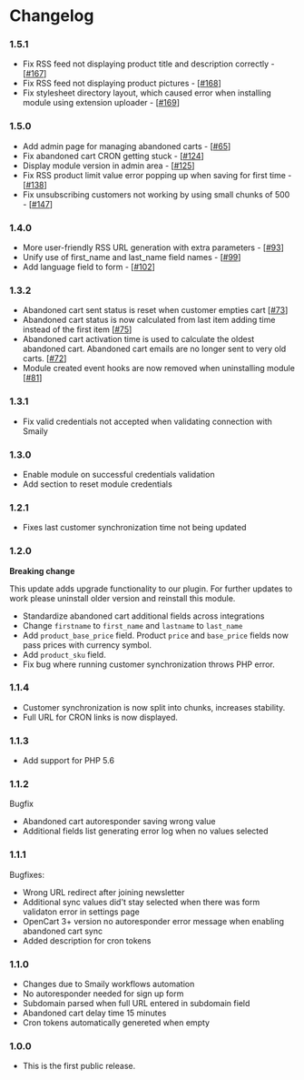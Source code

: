 # Changelog

### 1.5.1

- Fix RSS feed not displaying product title and description correctly - [[#167](https://github.com/sendsmaily/smaily-opencart-module/issues/167)]
- Fix RSS feed not displaying product pictures - [[#168](https://github.com/sendsmaily/smaily-opencart-module/issues/168)]
- Fix stylesheet directory layout, which caused error when installing module using extension uploader - [[#169](https://github.com/sendsmaily/smaily-opencart-module/issues/169)]

### 1.5.0

- Add admin page for managing abandoned carts - [[#65](https://github.com/sendsmaily/smaily-opencart-module/issues/65)]
- Fix abandoned cart CRON getting stuck - [[#124](https://github.com/sendsmaily/smaily-opencart-module/issues/124)]
- Display module version in admin area - [[#125](https://github.com/sendsmaily/smaily-opencart-module/issues/125)]
- Fix RSS product limit value error popping up when saving for first time - [[#138](https://github.com/sendsmaily/smaily-opencart-module/issues/138)]
- Fix unsubscribing customers not working by using small chunks of 500 - [[#147](https://github.com/sendsmaily/smaily-opencart-module/pull/147)]

### 1.4.0

- More user-friendly RSS URL generation with extra parameters - [[#93](https://github.com/sendsmaily/smaily-opencart-module/pull/93)]
- Unify use of first_name and last_name field names - [[#99](https://github.com/sendsmaily/smaily-opencart-module/pull/99)]
- Add language field to form - [[#102](https://github.com/sendsmaily/smaily-opencart-module/pull/102)]

### 1.3.2

- Abandoned cart sent status is reset when customer empties cart [[#73](https://github.com/sendsmaily/smaily-opencart-module/issues/73)]
- Abandoned cart status is now calculated from last item adding time instead of the first item [[#75](https://github.com/sendsmaily/smaily-opencart-module/issues/75)]
- Abandoned cart activation time is used to calculate the oldest abandoned cart. Abandoned cart emails are no longer sent to very old carts. [[#72](https://github.com/sendsmaily/smaily-opencart-module/issues/72)]
- Module created event hooks are now removed when uninstalling module [[#81](https://github.com/sendsmaily/smaily-opencart-module/issues/81)]

### 1.3.1

- Fix valid credentials not accepted when validating connection with Smaily

### 1.3.0

- Enable module on successful credentials validation
- Add section to reset module credentials

### 1.2.1

- Fixes last customer synchronization time not being updated

### 1.2.0

**Breaking change**

This update adds upgrade functionality to our plugin.
For further updates to work please uninstall older version and reinstall this module.

- Standardize abandoned cart additional fields across integrations
- Change `firstname` to `first_name` and `lastname` to `last_name`
- Add `product_base_price` field. Product `price` and `base_price` fields now pass prices with currency symbol.
- Add `product_sku` field.
- Fix bug where running customer synchronization throws PHP error.

### 1.1.4

- Customer synchronization is now split into chunks, increases stability.
- Full URL for CRON links is now displayed.

### 1.1.3

- Add support for PHP 5.6

### 1.1.2

Bugfix

- Abandoned cart autoresponder saving wrong value
- Additional fields list generating error log when no values selected

### 1.1.1

Bugfixes:

- Wrong URL redirect after joining newsletter
- Additional sync values did't stay selected when there was form validaton error in settings page
- OpenCart 3+ version no autoresponder error message when enabling abandoned cart sync
- Added description for cron tokens

### 1.1.0

- Changes due to Smaily workflows automation
- No autoresponder needed for sign up form
- Subdomain parsed when full URL entered in subdomain field
- Abandoned cart delay time 15 minutes
- Cron tokens automatically genereted when empty

### 1.0.0

- This is the first public release.

